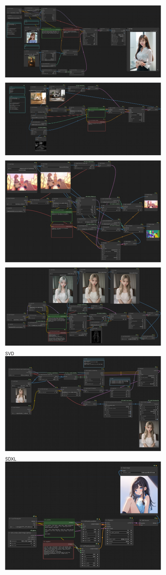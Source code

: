 ![Img](https://github.com/ecjojo/ComfyUI-Templates/blob/main/101Day_AIArtwithComfyUI/Day001.png)


![Img](https://github.com/ecjojo/ComfyUI-Templates/blob/main/101Day_AIArtwithComfyUI/Day002.png)


![Img](https://github.com/ecjojo/ComfyUI-Templates/blob/main/101Day_AIArtwithComfyUI/Day003.png)


![Img](https://github.com/ecjojo/ComfyUI-Templates/blob/main/101Day_AIArtwithComfyUI/Day004.png)

SVD
![Img](https://github.com/ecjojo/ComfyUI-Templates/blob/main/101Day_AIArtwithComfyUI/Day005.png)

SDXL
![Img](https://github.com/ecjojo/ComfyUI-Templates/blob/main/101Day_AIArtwithComfyUI/Day006.png)